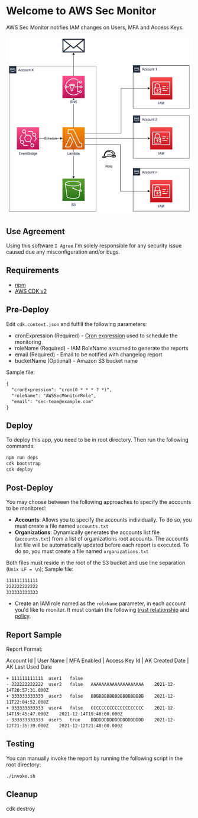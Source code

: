 # Welcome to AWS Sec Monitor
AWS Sec Monitor notifies IAM changes on Users, MFA and Access Keys.

![Solution Blueprint](resources/blueprint.png)

## Use Agreement
Using this software `I Agree` I'm solely responsible for any security issue caused due any misconfiguration and/or bugs.

## Requirements
* [npm](https://docs.npmjs.com/downloading-and-installing-node-js-and-npm)
* [AWS CDK v2](https://docs.aws.amazon.com/cdk/v2/guide/getting_started.html#getting_started_install)

## Pre-Deploy
Edit `cdk.context.json` and fulfill the following parameters:
* cronExpression (Required) - [Cron expression](https://docs.aws.amazon.com/eventbridge/latest/userguide/eb-create-rule-schedule.html#eb-cron-expressions) used to schedule the monitoring
* roleName (Required) - IAM RoleName assumed to generate the reports
* email (Required) - Email to be notified with changelog report
* bucketName (Optional) - Amazon S3 bucket name

Sample file:
```
{
  "cronExpression": "cron(0 * * * ? *)",
  "roleName": "AWSSecMonitorRole",
  "email": "sec-team@example.com"
}
```

## Deploy
To deploy this app, you need to be in root directory. Then run the following commands:
```
npm run deps
cdk bootstrap
cdk deploy
```

## Post-Deploy
You may choose between the following approaches to specify the accounts to be monitored:
* **Accounts**: Allows you to specify the accounts individually. To do so, you must create a file named `accounts.txt`
* **Organizations**: Dynamically generates the accounts list file (`accounts.txt`) from a list of organizations root accounts. The accounts list file will be automatically updated before each report is executed. To do so, you must create a file named `organizations.txt`

Both files must reside in the root of the S3 bucket and use line separation (`Unix LF = \n`); Sample file:
```
111111111111
222222222222
333333333333
```
* Create an IAM role named as the `roleName` parameter, in each account you'd like to monitor. It must contain the following [trust relationship](resources/iam-switch-role-trust.json) and [policy](resources/iam-switch-role-policy.json).

## Report Sample
Report Format:

Account Id | User Name | MFA Enabled | Access Key Id | AK Created Date | AK Last Used Date

```
+ 111111111111	user1	false
- 222222222222	user2	false	AAAAAAAAAAAAAAAAAAAA	2021-12-14T20:57:31.000Z
+ 333333333333	user3	false	BBBBBBBBBBBBBBBBBBBB	2021-12-11T22:04:52.000Z
+ 333333333333	user4	false	CCCCCCCCCCCCCCCCCCCC	2021-12-14T19:45:47.000Z	2021-12-14T19:48:00.000Z
- 333333333333	user5	true	DDDDDDDDDDDDDDDDDDDD	2021-12-12T21:35:39.000Z	2021-12-12T21:48:00.000Z
```

## Testing
You can manually invoke the report by running the following script in the root directory:
```
./invoke.sh
```

## Cleanup
cdk destroy
